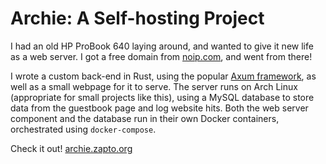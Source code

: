 # Archie: A Self-hosting Project

I had an old HP ProBook 640 laying around, and wanted to give it new life as a web server. I got a free domain from [noip.com](https://www.noip.com/), and went from there!

I wrote a custom back-end in Rust, using the popular [Axum framework](https://github.com/tokio-rs/axum), as well as a small webpage for it to serve. The server runs on Arch Linux (appropriate for small projects like this), using a MySQL database to store data from the guestbook page and log website hits. Both the web server component and the database run in their own Docker containers, orchestrated using `docker-compose`.

Check it out! [archie.zapto.org](archie.zapto.org)
